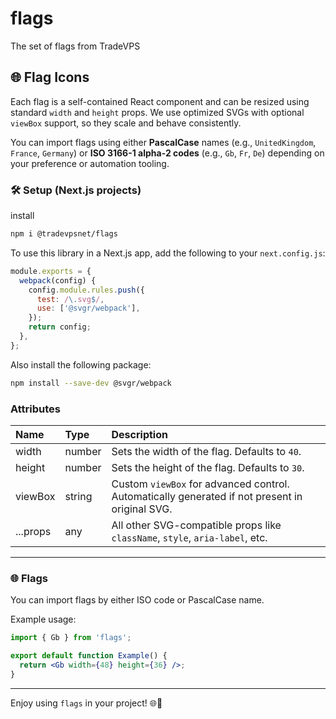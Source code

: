 # flags
The set of flags from TradeVPS

## 🌐 Flag Icons
Each flag is a self-contained React component and can be resized using standard `width` and `height` props.
We use optimized SVGs with optional `viewBox` support, so they scale and behave consistently.

You can import flags using either **PascalCase** names (e.g., `UnitedKingdom`, `France`, `Germany`) or **ISO 3166-1 alpha-2 codes** (e.g., `Gb`, `Fr`, `De`) depending on your preference or automation tooling.


### 🛠️ Setup (Next.js projects)


install
```bash
npm i @tradevpsnet/flags
```

To use this library in a Next.js app, add the following to your `next.config.js`:

```js
module.exports = {
  webpack(config) {
    config.module.rules.push({
      test: /\.svg$/,
      use: ['@svgr/webpack'],
    });
    return config;
  },
};
```

Also install the following package:

```bash
npm install --save-dev @svgr/webpack
```

### Attributes

| Name     | Type | Description |
|:---------|:-----|:------------|
| width    | number | Sets the width of the flag. Defaults to `40`. |
| height   | number | Sets the height of the flag. Defaults to `30`. |
| viewBox  | string | Custom `viewBox` for advanced control. Automatically generated if not present in original SVG. |
| ...props | any | All other SVG-compatible props like `className`, `style`, `aria-label`, etc. |

---

### 🌐 Flags

You can import flags by either ISO code or PascalCase name.

Example usage:

```jsx
import { Gb } from 'flags';

export default function Example() {
  return <Gb width={48} height={36} />;
}
```

---

Enjoy using `flags` in your project! 🌐🌟

